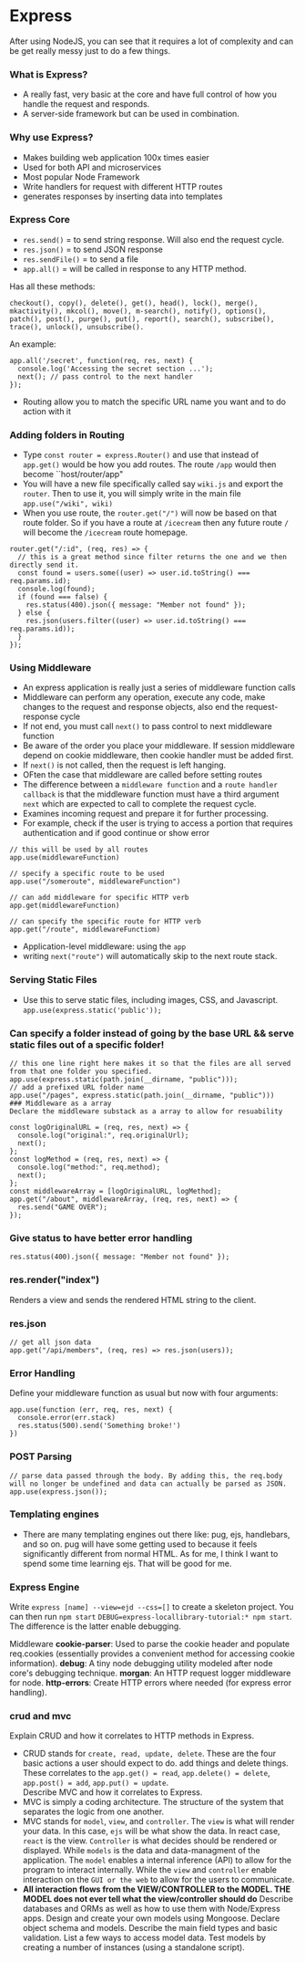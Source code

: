 # Express
After using NodeJS, you can see that it requires a lot of complexity and can be get really messy just to do a few things. 

### What is Express?
* A really fast, very basic at the core and have full control of how you handle the request and responds. 
* A server-side framework but can be used in combination.

### Why use Express?
* Makes building web application 100x times easier
* Used for both API and microservices
* Most popular Node Framework
* Write handlers for request with different HTTP routes
* generates responses by inserting data into templates

### Express Core
* `res.send()` = to send string response. Will also end the request cycle. 
* `res.json()` = to send JSON response
* `res.sendFile()` = to send a file
* `app.all()` = will be called in response to any HTTP method. 

Has all these methods: 
```
checkout(), copy(), delete(), get(), head(), lock(), merge(), mkactivity(), mkcol(), move(), m-search(), notify(), options(), patch(), post(), purge(), put(), report(), search(), subscribe(), trace(), unlock(), unsubscribe().
```
An example:
```
app.all('/secret', function(req, res, next) {
  console.log('Accessing the secret section ...');
  next(); // pass control to the next handler
});
```
* Routing allow you to match the specific URL name you want and to do action with it

### Adding folders in Routing
* Type `const router = express.Router()` and use that instead of `app.get()` would be how you add routes. The route `/app` would then become ``host/router/app"
* You will have a new file specifically called say `wiki.js` and export the `router`. Then to use it, you will simply write in the main file `app.use("/wiki", wiki)`
* When you use route, the `router.get("/")` will now be based on that route folder. So if you have a route at `/icecream` then any future route `/` will become the `/icecream` route homepage.

```
router.get("/:id", (req, res) => {
  // this is a great method since filter returns the one and we then directly send it.
  const found = users.some((user) => user.id.toString() === req.params.id);
  console.log(found);
  if (found === false) {
    res.status(400).json({ message: "Member not found" });
  } else {
    res.json(users.filter((user) => user.id.toString() === req.params.id));
  }
});

```
### Using Middleware
* An express application is really just a series of middleware function calls
* Middleware can perform any operation, execute any code, make changes to the request and response objects, also end the request-response cycle
* If not end, you must call `next()` to pass control to next middleware function
* Be aware of the order you place your middleware. If session middleware depend on cookie middleware, then cookie handler must be added first. 
* If `next()` is not called, then the request is left hanging.
* OFten the case that middleware are called before setting routes
* The difference between a `middleware function` and a `route handler callback` is that the middleware function must have a third argument `next` which are expected to call to complete the request cycle.
* Examines incoming request and prepare it for further processing. 
* For example, check if the user is trying to access a portion that requires authentication and if good continue or show error

``` 
// this will be used by all routes
app.use(middlewareFunction)

// specify a specific route to be used
app.use("/someroute", middlewareFunction")

// can add middleware for specific HTTP verb
app.get(middlewareFunction)

// can specify the specific route for HTTP verb
app.get("/route", middlewareFunctiom)

```

* Application-level middleware: using the `app` 
* writing `next("route")` will automatically skip to the next route stack. 

### Serving Static Files
* Use this to serve static files, including images, CSS, and Javascript. 
`app.use(express.static('public'));`

### Can specify a folder instead of going by the base URL && serve static files out of a specific folder!
```
// this one line right here makes it so that the files are all served from that one folder you specified.
app.use(express.static(path.join(__dirname, "public")));
// add a prefixed URL folder name
app.use("/pages", express.static(path.join(__dirname, "public")))
### Middleware as a array
Declare the middleware substack as a array to allow for resuability
```
```
const logOriginalURL = (req, res, next) => {
  console.log("original:", req.originalUrl);
  next();
};
const logMethod = (req, res, next) => {
  console.log("method:", req.method);
  next();
};
const middlewareArray = [logOriginalURL, logMethod];
app.get("/about", middlewareArray, (req, res, next) => {
  res.send("GAME OVER");
});
```
### Give status to have better error handling
```
res.status(400).json({ message: "Member not found" });
```
### res.render("index")
Renders a view and sends the rendered HTML string to the client.

### res.json
```
// get all json data
app.get("/api/members", (req, res) => res.json(users));
```

### Error Handling
Define your middleware function as usual but now with four arguments:
```
app.use(function (err, req, res, next) {
  console.error(err.stack)
  res.status(500).send('Something broke!')
})
```

### POST Parsing
```
// parse data passed through the body. By adding this, the req.body will no longer be undefined and data can actually be parsed as JSON.
app.use(express.json());
```
### Templating engines
* There are many templating engines out there like: pug, ejs, handlebars, and so on. pug will have some getting used to because it feels significantly different from normal HTML. As for me, I think I want to spend some time learning ejs. That will be good for me. 


### Express Engine
Write `express [name] --view=ejd --css=[]` to create a skeleton project.
You can then run `npm start` `DEBUG=express-locallibrary-tutorial:* npm start`. The difference is the latter enable debugging. 

Middleware
**cookie-parser**: Used to parse the cookie header and populate req.cookies (essentially provides a convenient method for accessing cookie information).
**debug**: A tiny node debugging utility modeled after node core's debugging technique.
**morgan**: An HTTP request logger middleware for node.
**http-errors**: Create HTTP errors where needed (for express error handling).

### crud and mvc

Explain CRUD and how it correlates to HTTP methods in Express.
* CRUD stands for `create, read, update, delete`. These are the four basic actions a user should expect to do. add things and delete things. These correlates to the `app.get() = read`, `app.delete() = delete`, `app.post() = add`, `app.put() = update`.   
Describe MVC and how it correlates to Express.
* MVC is simply a coding architecture. The structure of the system that separates the logic from one another. 
* MVC stands for `model`, `view`, and `controller`. The `view` is what will render your data. In this case, `ejs` will be what show the data. In react case, `react` is the view. `Controller` is what decides should be rendered or displayed. While `models` is the data and data-managment of the application. The `model` enables a internal inference (API) to allow for the program to interact internally. While the `view` and `controller` enable interaction on the `GUI or the web` to allow for the users to communicate. 
* **All interaction flows from the VIEW/CONTROLLER to the MODEL. THE MODEL does not ever tell what the view/controller should do**
Describe databases and ORMs as well as how to use them with Node/Express apps.
Design and create your own models using Mongoose.
Declare object schema and models.
Describe the main field types and basic validation.
List a few ways to access model data.
Test models by creating a number of instances (using a standalone script).


